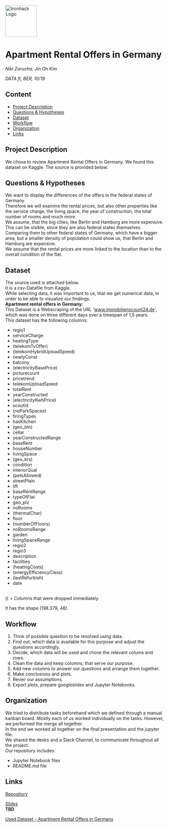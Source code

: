 <img src="https://bit.ly/2VnXWr2" alt="Ironhack Logo" width="100"/>

# Apartment Rental Offers in Germany
*Niki Zarucha, Jin Oh Kim*

*DATA ft, BER, 10/19*

## Content
- [Project Description](#project-description)
- [Questions & Hypotheses](#questions-hypotheses)
- [Dataset](#dataset)
- [Workflow](#workflow)
- [Organization](#organization)
- [Links](#links)

## Project Description
We chose to review Apartment Rental Offers in Germany. We found this dataset on Kaggle. The source is provided below. 

## Questions & Hypotheses
We want to display the differences of the offers in the federal states of Germany.<br/>
Therefore we will examine the rental prices, but also other properties like the service charge, the living space, the year of 
construction, the total number of rooms and much more. <br/>
We assume, that the big cities, like Berlin and Hamburg are more expensive. This can be visible, since they are also federal states themselves.
Comparing them to other federal states of Germany, which have a bigger area, but a smaller density of population could show us, that Berlin and Hamburg are expensive.<br/>
We assume that the rental prices are more linked to the location than to the overall condition of the flat.


## Dataset
The source used is attached below.<br/>
It is a csv-Datafile from Kaggle.<br/>
While selecting data, it was important to us, that we get numerical data, in order to be able to visualize our findings. <br/>
**Apartment rental offers in Germany:** <br/>
This Dataset is a Webscraping of the URL 'www.immobilienscount24.de', which was done on three different days over a timespan of 1,5 years.<br/>
This dataset has the following columns: <br/>
* regio1
* serviceCharge
* heatingType
* (telekomTvOffer)
* (telekomHybridUploadSpeed)
* newlyConst
* balcony
* (electricityBasePrice)
* picturecount
* pricetrend
* telekomUploadSpeed
* totalRent 
* yearConstructed
* (electricityKwhPrice)
* scoutId 
* (noParkSpaces)
* firingTypes
* hasKitchen
* (geo_bln)
* cellar
* yearConstructedRange
* baseRent
* houseNumber
* livingSpace
* (geo_krs)
* condition
* interiorQual
* (petsAllowed)
* streetPlain 
* lift
* baseRentRange
* typeOfFlat
* geo_plz
* noRooms
* (thermalChar)
* floor
* (numberOfFloors)
* noRoomsRange
* garden
* livingSpaceRange
* regio2
* regio3
* description
* facilities
* (heatingCosts)
* (energyEfficiencyClass)
* (lastRefurbish)
* date
<br/>
() = Columns that were dropped immediately.<br/>

It has the shape (198.379, 48).

## Workflow
1. Think of possible question to be resolved using data. <br/>
2. Find out, which data is available for this purpose and adjust the questions accordingly.<br/>
3. Decide, which data will be used and chose the relevant colums and rows.<br/>
4. Clean the data and keep columns, that serve our purpose.<br/>
5. Add new columns to answer our questions and arrange them together. <br/>
6. Make conclusions and plots.<br/>
7. Revier our assumptions. <br/>
8. Export plots, prepare googleslides and Jupyter Notebooks.

## Organization
We tried to distribute tasks beforehand which we defined through a manual kanban board. Mostly each of us worked individually on the tasks. However, we performed the merge all together.<br/>
In the end we worked all together on the final presentation and the jupyter file. <br/>
We shared the desks and a Slack Channel, to communicate throughout all the project. <br/>
Our repository includes:
* Jupyter Notebook files
* README.md file

## Links

[Repository](https://github.com/Nikitsatsiki/data-ber-10-19/tree/master/module-2_projects/visualizing-real-world-data-project) <br/>

[Slides]()  
**TBD** <br/>

[Used Dataset - Apartment Rental Offers in Germany](https://www.kaggle.com/corrieaar/apartment-rental-offers-in-germany) <br/>


